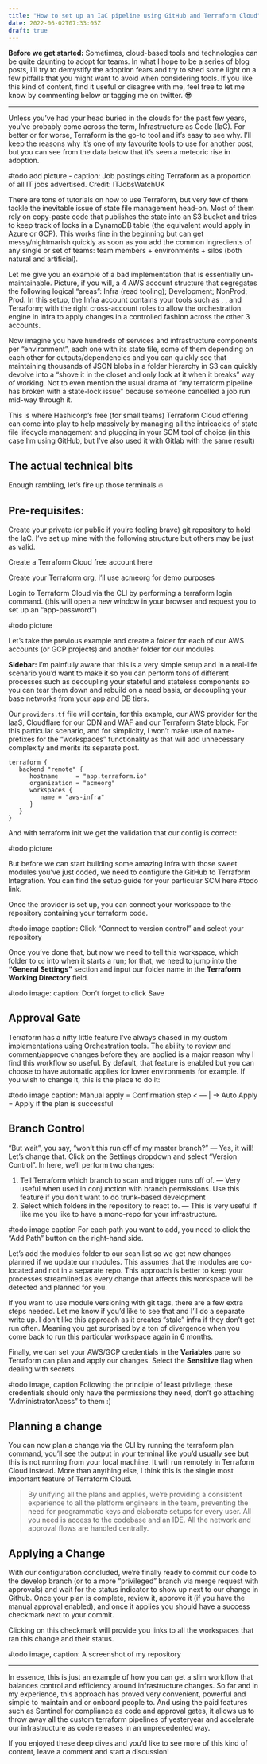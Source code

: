 ```yaml
---
title: "How to set up an IaC pipeline using GitHub and Terraform Cloud"
date: 2022-06-02T07:33:05Z
draft: true
---
```


**Before we get started:** Sometimes, cloud-based tools and technologies can be quite daunting to adopt for teams. In what I hope to be a series of blog posts, I’ll try to demystify the adoption fears and try to shed some light on a few pitfalls that you might want to avoid when considering tools. If you like this kind of content, find it useful or disagree with me, feel free to let me know by commenting below or tagging me on twitter. 😎

***

Unless you’ve had your head buried in the clouds for the past few years, you’ve probably come across the term, Infrastructure as Code (IaC). For better or for worse, Terraform is the go-to tool and it’s easy to see why. I’ll keep the reasons why it’s one of my favourite tools to use for another post, but you can see from the data below that it’s seen a meteoric rise in adoption.

#todo add picture - caption: Job postings citing Terraform as a proportion of all IT jobs advertised. Credit: ITJobsWatchUK

There are tons of tutorials on how to use Terraform, but very few of them tackle the inevitable issue of state file management head-on. Most of them rely on copy-paste code that publishes the state into an S3 bucket and tries to keep track of locks in a DynamoDB table (the equivalent would apply in Azure or GCP). This works fine in the beginning but can get messy/nightmarish quickly as soon as you add the common ingredients of any single or set of teams: team members + environments + silos (both natural and artificial).

Let me give you an example of a bad implementation that is essentially un-maintainable. Picture, if you will, a 4 AWS account structure that segregates the following logical “areas”: Infra (read tooling); Development; NonProd; Prod. In this setup, the Infra account contains your tools such as <insert CI tool of choice>, <monitoring tools>, and Terraform; with the right cross-account roles to allow the orchestration engine in infra to apply changes in a controlled fashion across the other 3 accounts.

Now imagine you have hundreds of services and infrastructure components per “environment”, each one with its state file, some of them depending on each other for outputs/dependencies and you can quickly see that maintaining thousands of JSON blobs in a folder hierarchy in S3 can quickly devolve into a “shove it in the closet and only look at it when it breaks” way of working. Not to even mention the usual drama of “my terraform pipeline has broken with a state-lock issue” because someone cancelled a job run mid-way through it.

This is where Hashicorp’s free (for small teams) Terraform Cloud offering can come into play to help massively by managing all the intricacies of state file lifecycle management and plugging in your SCM tool of choice (in this case I’m using GitHub, but I’ve also used it with Gitlab with the same result)

## The actual technical bits

Enough rambling, let’s fire up those terminals 🔥

## Pre-requisites:

Create your private (or public if you’re feeling brave) git repository to hold the IaC. I’ve set up mine with the following structure but others may be just as valid.

Create a Terraform Cloud free account here

Create your Terraform org, I’ll use acmeorg for demo purposes

Login to Terraform Cloud via the CLI by performing a terraform login command. (this will open a new window in your browser and request you to set up an “app-password”)

#todo picture

Let’s take the previous example and create a folder for each of our AWS accounts (or GCP projects) and another folder for our modules.

**Sidebar:** I’m painfully aware that this is a very simple setup and in a real-life scenario you’d want to make it so you can perform tons of different processes such as decoupling your stateful and stateless components so you can tear them down and rebuild on a need basis, or decoupling your base networks from your app and DB tiers.

Our `providers.tf` file will contain, for this example, our AWS provider for the IaaS, Cloudflare for our CDN and WAF and our Terraform State block.
For this particular scenario, and for simplicity, I won’t make use of name-prefixes for the “workspaces” functionality as that will add unnecessary complexity and merits its separate post.

```
terraform {
   backend "remote" {
      hostname     = "app.terraform.io"
      organization = "acmeorg"
      workspaces {
         name = "aws-infra"
      }
   }
}
```

And with terraform init we get the validation that our config is correct:

#todo picture

But before we can start building some amazing infra with those sweet modules you’ve just coded, we need to configure the GitHub to Terraform Integration. You can find the setup guide for your particular SCM here #todo link.

Once the provider is set up, you can connect your workspace to the repository containing your terraform code.

#todo image caption: Click “Connect to version control” and select your repository

Once you’ve done that, but now we need to tell this workspace, which folder to `cd` into when it starts a run; for that, we need to jump into the **“General Settings”** section and input our folder name in the **Terraform Working Directory** field.

#todo image: caption: Don’t forget to click Save

## Approval Gate
Terraform has a nifty little feature I’ve always chased in my custom implementations using Orchestration tools. The ability to review and comment/approve changes before they are applied is a major reason why I find this workflow so useful. By default, that feature is enabled but you can choose to have automatic applies for lower environments for example. If you wish to change it, this is the place to do it:

#todo image caption: Manual apply = Confirmation step < — | → Auto Apply = Apply if the plan is successful

## Branch Control

“But wait”, you say, “won’t this run off of my master branch?” — Yes, it will! Let’s change that.
Click on the Settings dropdown and select “Version Control”. In here, we’ll perform two changes:
1. Tell Terraform which branch to scan and trigger runs off of. — Very useful when used in conjunction with branch permissions. Use this feature if you don’t want to do trunk-based development
2. Select which folders in the repository to react to. — This is very useful if like me you like to have a mono-repo for your infrastructure.

#todo image caption For each path you want to add, you need to click the “Add Path” button on the right-hand side.

Let’s add the modules folder to our scan list so we get new changes planned if we update our modules. This assumes that the modules are co-located and not in a separate repo. This approach is better to keep your processes streamlined as every change that affects this workspace will be detected and planned for you.

If you want to use module versioning with git tags, there are a few extra steps needed. Let me know if you’d like to see that and I’ll do a separate write up. I don’t like this approach as it creates “stale” infra if they don’t get run often. Meaning you get surprised by a ton of divergence when you come back to run this particular workspace again in 6 months.

Finally, we can set your AWS/GCP credentials in the **Variables** pane so Terraform can plan and apply our changes. Select the **Sensitive** flag when dealing with secrets.

#todo image, caption Following the principle of least privilege, these credentials should only have the permissions they need, don’t go attaching “AdministratorAcess” to them :)

## Planning a change
You can now plan a change via the CLI by running the terraform plan command, you’ll see the output in your terminal like you’d usually see but this is not running from your local machine. It will run remotely in Terraform Cloud instead. More than anything else, I think this is the single most important feature of Terraform Cloud.

> By unifying all the plans and applies, we’re providing a consistent experience to all the platform engineers in the team, preventing the need for programmatic keys and elaborate setups for every user. All you need is access to the codebase and an IDE. All the network and approval flows are handled centrally.

## Applying a Change
With our configuration concluded, we’re finally ready to commit our code to the develop branch (or to a more “privileged” branch via merge request with approvals) and wait for the status indicator to show up next to our change in Github. Once your plan is complete, review it, approve it (if you have the manual approval enabled), and once it applies you should have a success checkmark next to your commit.

Clicking on this checkmark will provide you links to all the workspaces that ran this change and their status.

#todo image, caption: A screenshot of my repository

***
In essence, this is just an example of how you can get a slim workflow that balances control and efficiency around infrastructure changes. So far and in my experience, this approach has proved very convenient, powerful and simple to maintain and or onboard people to. And using the paid features such as Sentinel for compliance as code and approval gates, it allows us to throw away all the custom terraform pipelines of yesteryear and accelerate our infrastructure as code releases in an unprecedented way.

If you enjoyed these deep dives and you’d like to see more of this kind of content, leave a comment and start a discussion!